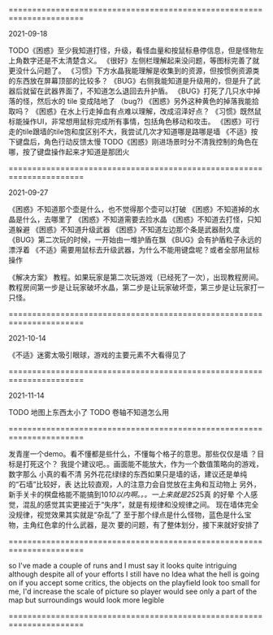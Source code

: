 

======================================================================

2021-09-18

TODO《困惑》至少我知道打怪，升级，看怪血量和按鼠标悬停信息，但是怪物左上角数字还是不太清楚含义。
《很好》左侧栏理解起来没问题，等图标完善了就更没什么问题了。
《习惯》下方水晶我能理解是收集到的资源，但按惯例资源类的东西放在屏幕顶部的比较多？
《BUG》右侧我能知道是升级用的，但是升了武器后就留在武器界面了，不知道怎么退回去升护盾。
《BUG》打死了几只水中掉落的怪，然后水的 tile 变成陆地了 （bug?)
《困惑》另外这种黄色的掉落我能拾取吗？
《困惑》在水上行走掉血有点难以理解，改成沼泽好点？
《习惯》既然鼠标能操作UI，非常想用鼠标完成所有事情，包括角色移动和攻击。
《困惑》可行走的tile跟墙的tile饱和度区别不大，我尝试几次才知道哪是路哪是墙
《不适》按下键盘后，角色行动反馈太慢
TODO《困惑》刚进场景时分不清我控制的角色在哪，按了键盘操作起来才知道是那团火

======================================================================

2021-09-27

《困惑》不知道那个壶是什么，也不觉得那个壶可以打破
《困惑》不知道掉的水晶是什么，去哪里了
《困惑》不知道需要去捡水晶
《困惑》不知道去打怪，只知道躲避
《困惑》不知道升级武器
《困惑》不知道左边那个条是武器耐久度
《BUG》第二次玩的时候，一开始由一堆护盾在飘
《BUG》会有护盾粒子永远的漂浮着
《不适》需要用鼠标去升级武器，为什么不能用键盘呢？或者全部用鼠标操作

《解决方案》
教程。如果玩家是第二次玩游戏（已经死了一次），出现教程房间。教程房间第一步是让玩家破坏水晶，第二步是让玩家破坏壶，第三步是让玩家打一只怪。

======================================================================

2021-10-14

《不适》迷雾太吸引眼球，游戏的主要元素不大看得见了

======================================================================

2021-11-14

TODO 地图上东西太小了
TODO 卷轴不知道怎么用

======================================================================

发青崖一个demo。看不懂都是些什么，不懂每个格子的意思。那些仅仅是墙 ？目标是打死这个？ 
我提个建议吧。。画面能不能放大，作为一个数值策略向的游戏，数字那么 小真的看不清 
另外花花绿绿的东西如果只是墙的话，建议还是单纯的“石墙”比较好，表 达比较直观，人的注意力会自觉放在主角和互动物上 
另外，新手关卡的棋盘格能不能搞到10*10以内啊。。。一上来就是25*25真 的好晕 
个人感觉，混乱的感觉其实更接近于“失序”，就是有规律和没规律之间。 现在墙体完全没规律，视觉效果其实就是“杂乱”了
至于那个绿点是什么怪物，蓝色是什么宝物，主角红色拿的什么武器，是次 要的问题，有了整体划分，接下来就好安排了 

======================================================================

so I've made a couple of runs and I must say it looks quite intriguing although despite all of your efforts I still have no Idea what the hell is going on
if you accept some critics, the objects on the playfield look too small for me, I'd increase the scale of picture so player would see only a part of the map but surroundings would look more legible

======================================================================